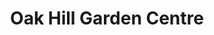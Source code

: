 ---
title: "Oak Hill Garden Centre"
url: /richmond-hill/oak-hill-garden-centre/
shop: garden centre
---